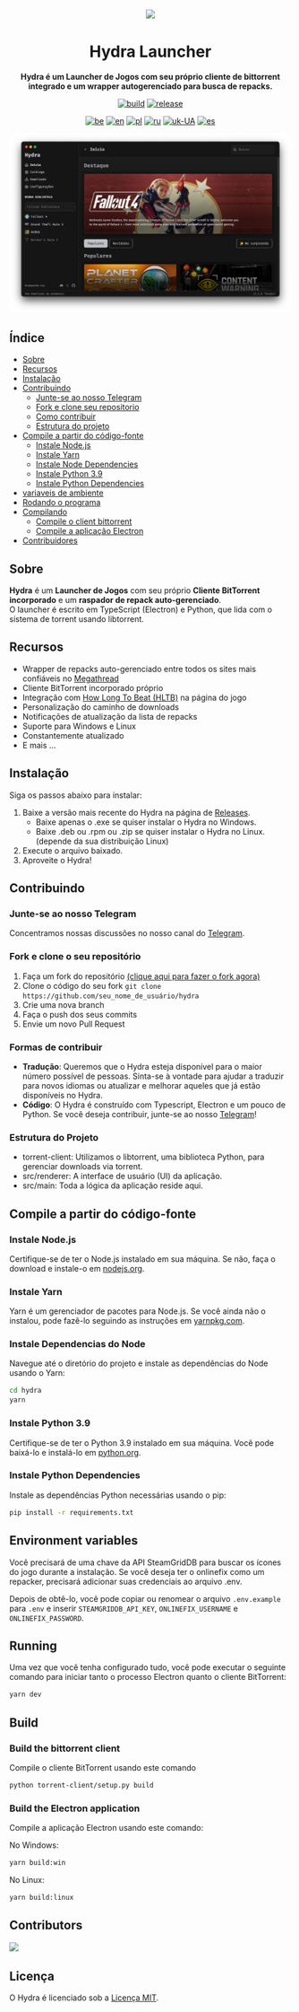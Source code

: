 <br>

<div align="center">

[<img src="./resources/icon.png" width="144"/>](https://hydralauncher.site)

  <h1 align="center">Hydra Launcher</h1>
  
  <p align="center">
    <strong>Hydra é um Launcher de Jogos com seu próprio cliente de bittorrent integrado e um wrapper autogerenciado para busca de repacks.</strong>
  </p>

[![build](https://img.shields.io/github/actions/workflow/status/hydralauncher/hydra/build.yml)](https://github.com/hydralauncher/hydra/actions)
[![release](https://img.shields.io/github/package-json/v/hydralauncher/hydra)](https://github.com/hydralauncher/hydra/releases)

[![be](https://img.shields.io/badge/lang-be-orange)](README.be.md)
[![en](https://img.shields.io/badge/lang-en-red.svg)](README.md)
[![pl](https://img.shields.io/badge/lang-pl-white)](README.pl.md)
[![ru](https://img.shields.io/badge/lang-ru-yellow.svg)](README.ru.md)
[![uk-UA](https://img.shields.io/badge/lang-uk--UA-blue)](README.uk-UA.md)
[![es](https://img.shields.io/badge/lang-es-red)](README.es.md)

![Hydra Catalogue](./docs/screenshot.png)

</div>

## Índice

- [Sobre](#about)
- [Recursos](#features)
- [Instalação](#installation)
- [Contribuindo](#contributing)
  - [Junte-se ao nosso Telegram](#join-our-telegram)
  - [Fork e clone seu repositorio](#fork-and-clone-your-repository)
  - [Como contribuir](#ways-you-can-contribute)
  - [Estrutura do projeto](#project-structure)
- [Compile a partir do código-fonte](#build-from-source)
  - [Instale Node.js](#install-nodejs)
  - [Instale Yarn](#install-yarn)
  - [Instale Node Dependencies](#install-node-dependencies)
  - [Instale Python 3.9](#install-python-39)
  - [Instale Python Dependencies](#install-python-dependencies)
- [variaveis de ambiente](#environment-variables)
- [Rodando o programa](#running)
- [Compilando](#build)
  - [Compile o client bittorrent](#build-the-bittorrent-client)
  - [Compile a aplicação Electron](#build-the-electron-application)
- [Contribuidores](#contributors)

## <a name="about"> Sobre

**Hydra** é um **Launcher de Jogos** com seu próprio **Cliente BitTorrent incorporado** e um **raspador de repack auto-gerenciado**.
<br>
O launcher é escrito em TypeScript (Electron) e Python, que lida com o sistema de torrent usando libtorrent.

## <a name="features"> Recursos

- Wrapper de repacks auto-gerenciado entre todos os sites mais confiáveis no [Megathread]("https://www.reddit.com/r/Piracy/wiki/megathread/")
- Cliente BitTorrent incorporado próprio
- Integração com [How Long To Beat (HLTB)](https://howlongtobeat.com/) na página do jogo
- Personalização do caminho de downloads
- Notificações de atualização da lista de repacks
- Suporte para Windows e Linux
- Constantemente atualizado
- E mais ...

## <a name="installation"> Instalação

Siga os passos abaixo para instalar:

1. Baixe a versão mais recente do Hydra na página de [Releases](https://github.com/hydralauncher/hydra/releases/latest).
   - Baixe apenas o .exe se quiser instalar o Hydra no Windows.
   - Baixe .deb ou .rpm ou .zip se quiser instalar o Hydra no Linux. (depende da sua distribuição Linux)
2. Execute o arquivo baixado.
3. Aproveite o Hydra!

## <a name="contributing"> Contribuindo

### <a name="join-our-telegram"></a> Junte-se ao nosso Telegram

Concentramos nossas discussões no nosso canal do [Telegram](https://t.me/hydralauncher).

### <a name="fork-and-clone-your-repository"></a> Fork e clone o seu repositório

1. Faça um fork do repositório [(clique aqui para fazer o fork agora)](https://github.com/hydralauncher/hydra/fork)
2. Clone o código do seu fork `git clone https://github.com/seu_nome_de_usuário/hydra`
3. Crie uma nova branch
4. Faça o push dos seus commits
5. Envie um novo Pull Request

### <a name="ways-you-can-contribute"></a> Formas de contribuir

- **Tradução**: Queremos que o Hydra esteja disponível para o maior número possível de pessoas. Sinta-se à vontade para ajudar a traduzir para novos idiomas ou atualizar e melhorar aqueles que já estão disponíveis no Hydra.
- **Código**: O Hydra é construído com Typescript, Electron e um pouco de Python. Se você deseja contribuir, junte-se ao nosso [Telegram](https://t.me/hydralauncher)!

### <a name="project-structure"></a> Estrutura do Projeto

- torrent-client: Utilizamos o libtorrent, uma biblioteca Python, para gerenciar downloads via torrent.
- src/renderer: A interface de usuário (UI) da aplicação.
- src/main: Toda a lógica da aplicação reside aqui.

## <a name="build-from-source"></a> Compile a partir do código-fonte

### <a name="install-nodejs"></a> Instale Node.js

Certifique-se de ter o Node.js instalado em sua máquina. Se não, faça o download e instale-o em [nodejs.org](https://nodejs.org/).

### <a name="install-yarn"></a> Instale Yarn

Yarn é um gerenciador de pacotes para Node.js. Se você ainda não o instalou, pode fazê-lo seguindo as instruções em [yarnpkg.com](https://classic.yarnpkg.com/lang/en/docs/install/).

### <a name="install-node-dependencies"></a> Instale Dependencias do Node

Navegue até o diretório do projeto e instale as dependências do Node usando o Yarn:

```bash
cd hydra
yarn
```

### <a name="install-python-39"></a> Instale Python 3.9

Certifique-se de ter o Python 3.9 instalado em sua máquina. Você pode baixá-lo e instalá-lo em [python.org](https://www.python.org/downloads/release/python-3913/).

### <a name="install-python-dependencies"></a> Instale Python Dependencies

Instale as dependências Python necessárias usando o pip:

```bash
pip install -r requirements.txt
```

## <a name="environment-variables"></a> Environment variables

Você precisará de uma chave da API SteamGridDB para buscar os ícones do jogo durante a instalação.
Se você deseja ter o onlinefix como um repacker, precisará adicionar suas credenciais ao arquivo .env.

Depois de obtê-lo, você pode copiar ou renomear o arquivo `.env.example` para `.env` e inserir `STEAMGRIDDB_API_KEY`, `ONLINEFIX_USERNAME` e `ONLINEFIX_PASSWORD`.

## <a name="running"></a> Running

Uma vez que você tenha configurado tudo, você pode executar o seguinte comando para iniciar tanto o processo Electron quanto o cliente BitTorrent:

```bash
yarn dev
```

## <a name="build"></a> Build

### <a name="build-the-bittorrent-client"></a> Build the bittorrent client

Compile o cliente BitTorrent usando este comando

```bash
python torrent-client/setup.py build
```

### <a name="build-the-electron-application"></a> Build the Electron application

Compile a aplicação Electron usando este comando:

No Windows:

```bash
yarn build:win
```

No Linux:

```bash
yarn build:linux
```

## <a name="contributors"></a> Contributors

<a href="https://github.com/hydralauncher/hydra/graphs/contributors">
  <img src="https://contrib.rocks/image?repo=hydralauncher/hydra" />
</a>

## <a name="license"></a> Licença

O Hydra é licenciado sob a [Licença MIT](LICENSE).
